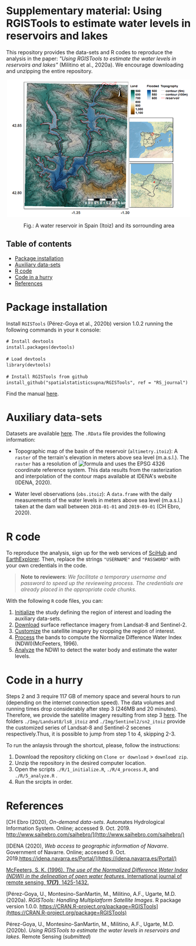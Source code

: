 # Supplementary material: Using RGISTools to estimate water levels in reservoirs and lakes

This repository provides the data-sets and R codes to reproduce the analysis in the paper: 
_"Using RGISTools to estimate the water levels in reservoirs and lakes"_
(Militino et al., 2020a). We encourage downloading and unzipping the entire repository.

<p align="center">
  <img align="center" width="500" src="./Imgs/itoiz_reservoir.png" alt="Itoiz reservoir">
  <p align="center"> Fig.: A water reservoir in Spain (Itoiz) and its sorrounding area </p>
</p>

## Table of contents

 - [Package installation](#Package-installation)
 - [Auxiliary data-sets](#Auxiliary-data-sets)
 - [R code](#R-code)
 - [Code in a hurry](#Code-in-a-hurry)
 - [References](#References)

# Package installation

Install `RGISTools`  (Pérez-Goya et al., 2020b) version 1.0.2 running the
following commands in your `R` console:

```{r}
# Install devtools
install.packages(devtools)

# Load devtools
library(devtools)

# Install RGISTools from github
install_github("spatialstatisticsupna/RGISTools", ref = "RS_journal")
```

Find the manual [here](https://cran.r-project.org/web/packages/RGISTools/RGISTools.pdf).

# Auxiliary data-sets 

Datasets are available 
[here](https://github.com/mmontesinosanmartin/itoiz_article/tree/master/Data).
The `.RData` file provides the following information:

 - Topographic map of the basin of the reservoir (`altimetry.itoiz`): A
 `raster` of the terrain's elevation in meters above sea level (m.a.s.l.). The
 `raster` has a resolution of 
 ![formula](https://render.githubusercontent.com/render/math?math=10%20%5Ctimes%2010%5C%2Cm%5E%7B2%7D)
 and uses the EPSG 4326 coordinate reference system. This data results from
 the rasterization and interpolation of the contour maps available at IDENA's
 website (IDENA, 2020).
 
 - Water level observations (`obs.itoiz`): A `data.frame` with the daily
 measurements of the water levels in meters above sea level (m.a.s.l.)
 taken at the dam wall between `2018-01-01` and `2019-09-01` (CH Ebro, 2020).

# R code

To reproduce the analysis, sign up for the web services of 
[SciHub](https://scihub.copernicus.eu/dhus/#/self-registration) and
[EarthExplorer](https://ers.cr.usgs.gov/register/). 
Then, replace the strings `"USERNAME"` and `"PASSWORD"` with your
own credentials in the code.

> __Note to reviewers__: _We facilitate a temporary username and password to speed up the revieweing process. The credentials are already placed in the appropriate code chunks._

With the following `R` code files, you can:

 1. [Initialize](https://github.com/mmontesinosanmartin/itoiz_article/blob/master/R/1_initialize.R)
 the study defining the region of interest and loading the auxiliary data-sets.  
 2. [Download](https://github.com/mmontesinosanmartin/itoiz_article/blob/master/R/2_download.R) 
 surface reflectance imagery from Landsat-8 and Sentinel-2.  
 3. [Customize](https://github.com/mmontesinosanmartin/itoiz_article/blob/master/R/3_customize.R) 
 the satellite imagery by cropping the region of interest.  
 4. [Process](https://github.com/mmontesinosanmartin/itoiz_article/blob/master/R/4_process.R) 
 the bands to compute the Normalize Difference Water Index (NDWI)(McFeeters, 1996).  
 5. [Analyze](https://github.com/mmontesinosanmartin/itoiz_article/blob/master/R/5_analyze.R)
 the NDWI to detect the water body and estimate the water levels.  

# Code in a hurry

Steps 2 and 3 require 117 GB of memory space and several hours to run (depending
on the internet connection speed). The data volumes and running times drop
considerably after step 3 (246MB and 20 minutes). Therefore, we provide
the satellite imagery resulting from step 3
[here](https://github.com/mmontesinosanmartin/itoiz_article/blob/master/Imgs).
The folders `./Img/Landsat8/ls8_itoiz` and `./Img/Sentinel2/sn2_itoiz` provide
the customized series of Landsat-8 and Sentinel-2 secenes respectively.Thus,
it is possible to jump from step 1 to 4, skipping 2-3. 

To run the anlaysis through the shortcut, please, follow the instructions:

 1. Download the repository clicking on `Clone or download` > `download zip`.
 2. Unzip the repository in the desired computer location.
 3. Open the scripts `./R/1_initialize.R`, `./R/4_process.R`, and `./R/5_analyze.R` .
 4. Run the srcipts in order.
 
# References

[CH Ebro (2020), _On-demand data-sets_. Automates Hydrological Information System. Online; accessed 9. Oct. 2019. http://www.saihebro.com/saihebro/](http://www.saihebro.com/saihebro/)

[IDENA (2020), _Web access to geographic information of Navarre_. Government of Navarre. Online; accessed 9. Oct. 2019.https://idena.navarra.es/Portal/](https://idena.navarra.es/Portal/)

[McFeeters, S. K. (1996). _The use of the Normalized Difference Water Index (NDWI) in the delineation of open water features_. International journal of remote sensing, __17(7)__, 1425-1432.](https://doi.org/10.1080/01431169608948714)

[Pérez-Goya, U., Montesino-SanMartin, M., Militino, A.F., Ugarte, M.D. (2020a). _RGISTools: Handling Multiplatform Satellite Images_. R package version 1.0.0. https://CRAN.R-project.org/package=RGISTools](https://CRAN.R-project.org/package=RGISTools)

Pérez-Goya, U., Montesino-SanMartin, M., Militino, A.F., Ugarte, M.D. (2020b). _Using RGISTools to estimate the water levels in reservoirs and lakes_. Remote Sensing (_submitted_)